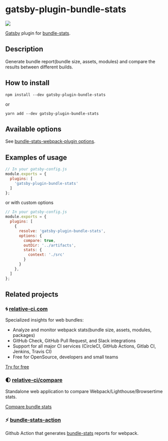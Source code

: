 # gatsby-plugin-bundle-stats

[![](https://img.shields.io/npm/v/gatsby-plugin-bundle-stats.svg)](https://www.npmjs.com/package/gatsby-plugin-bundle-stats)

[Gatsby](https://www.gatsbyjs.org) plugin for [bundle-stats](https://github.com/relative-ci/bundle-stats/tree/master/packages/webpack-plugin).

## Description

Generate bundle report(bundle size, assets, modules) and compare the results between different builds.

## How to install

```shell
npm install --dev gatsby-plugin-bundle-stats
```

or

```shell
yarn add --dev gatsby-plugin-bundle-stats
```

## Available options

See [bundle-stats-webpack-plugin options](https://github.com/relative-ci/bundle-stats/tree/master/packages/webpack-plugin#bundlestatswebpackpluginoptions).

## Examples of usage

```js
// In your gatsby-config.js
module.exports = {
  plugins: [
    'gatsby-plugin-bundle-stats'
  ]
};
```

or with custom options

```js
// In your gatsby-config.js
module.exports = {
  plugins: [
    {
      resolve: 'gatsby-plugin-bundle-stats',
      options: {
        compare: true,
        outDir: '../artifacts',
        stats: {
          context: './src'
        }
      }
    },
  ]
};
```

## Related projects

### :cyclone: [relative-ci.com](https://relative-ci.com)

Specialized insights for web bundles:

- Analyze and monitor webpack stats(bundle size, assets, modules, packages)
- GitHub Check, GitHub Pull Request, and Slack integrations
- Support for all major CI services (CircleCI, GitHub Actions, Gitlab CI, Jenkins, Travis CI)
- Free for OpenSource, developers and small teams

[Try for free](https://relative-ci.com?utm_source=github&utm_medium=bundle-stats)

### :first_quarter_moon: [relative-ci/compare](https://compare.relative-ci.com)

Standalone web application to compare Webpack/Lighthouse/Browsertime stats.

[Compare bundle stats](https://compare.relative-ci.com)

### :zap: [bundle-stats-action](https://github.com/vio/bundle-stats-action)

Github Action that generates [bundle-stats](https://github.com/relative-ci/bundle-stats) reports for webpack.
